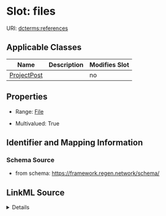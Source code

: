 

# Slot: files

URI: [dcterms:references](http://purl.org/dc/terms/references)



<!-- no inheritance hierarchy -->





## Applicable Classes

| Name | Description | Modifies Slot |
| --- | --- | --- |
| [ProjectPost](ProjectPost.md) |  |  no  |







## Properties

* Range: [File](File.md)

* Multivalued: True





## Identifier and Mapping Information







### Schema Source


* from schema: https://framework.regen.network/schema/




## LinkML Source

<details>
```yaml
name: files
from_schema: https://framework.regen.network/schema/
rank: 1000
slot_uri: dcterms:references
multivalued: true
list_elements_ordered: true
alias: files
owner: ProjectPost
domain_of:
- ProjectPost
range: File
inlined: true
inlined_as_list: true

```
</details>